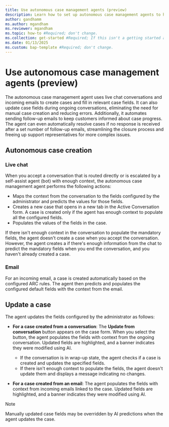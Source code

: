 ```yaml
---
title: Use autonomous case management agents (preview)
description: Learn how to set up autonomous case management agents to help customer support teams efficiently handle case management tasks.
author: gandhamm
ms.author: mgandham
ms.reviewer: mgandham
ms.topic: how-to #Required; don't change.
ms.collection: get-started #Required; If this isn't a getting started article, don't remove the attribute, but leave the value blank. The values for this attribute will be updated over time.
ms.date: 01/13/2025
ms.custom: bap-template #Required; don't change.
---
```


# Use autonomous case management agents (preview)

The autonomous case management agent  uses live chat conversations and incoming emails  to create cases and fill in relevant case fields. It can also update case fields during ongoing conversations, eliminating the need for manual case creation and reducing errors. Additionally, it automates sending follow-up emails to keep customers informed about case progress. The agent can even automatically resolve cases if no response is received after a set number of follow-up emails, streamlining the closure process and freeing up support representatives for more complex issues.

## Autonomous case creation

### Live chat

When you accept a conversation that is routed directly or is escalated by a self-assist agent (bot) with enough context, the autonomous case management agent performs the following actions:

- Maps the context from the conversation to the fields configured by the administrator and predicts the values for those fields.
- Creates a new case that opens in a new tab in the Active Conversation form. A case is created only if the agent has enough context to populate all the configured fields.
- Populates the values of the fields in the case.

If there isn't enough context in the conversation to populate the mandatory fields, the agent doesn't create a case when you accept the conversation. However, the agent creates a if there's enough information from the chat to predict the mandatory fields when you end the conversation, and you haven't already created a case.

### Email

For an incoming email, a case is created automatically based on the configured ARC rules. The agent then predicts and populates the configured default fields with the context from the email. 

## Update a case

The agent updates the fields configured by the administrator as follows:

- **For a case created from a conversation**: The **Update from conversation** button appears on the case form. When you select the button, the agent populates the fields with context from the ongoing conversation. Updated fields are highlighted, and a banner indicates they were modified using AI.
  - If the conversation is in wrap-up state, the agent checks if a case is created and updates the specified fields.
  - If there isn't enough context to populate the fields, the agent doesn't update them and displays a message indicating no changes.

- **For a case created from an email**: The agent populates the fields with context from incoming emails linked to the case. Updated fields are highlighted, and a banner indicates they were modified using AI.

> [!NOTE]
> Manually updated case fields may be overridden by AI predictions when the agent updates the case.